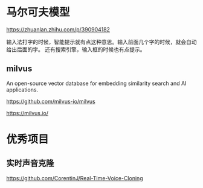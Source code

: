 
# 马尔可夫模型

https://zhuanlan.zhihu.com/p/390904182

输入法打字的时候，智能提示就有点这种意思。输入前面几个字的时候，就会自动给出后面的字。
还有搜索引擎，输入框的时候也有点提示。

## milvus

An open-source vector database for embedding similarity search and AI applications.

https://github.com/milvus-io/milvus

https://milvus.io/



# 优秀项目



## 实时声音克隆

https://github.com/CorentinJ/Real-Time-Voice-Cloning
